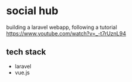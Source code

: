 # social hub

building a laravel webapp, following a tutorial https://www.youtube.com/watch?v=_-t7rUznL94


## tech stack

- laravel
- vue.js
